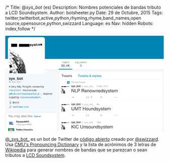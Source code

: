 /*
Title: @_sys_bot_ (es)
Description: Nombres potenciales de bandas tributo a LCD Soundsystem.
Author: botsheeter.py
Date: 29 de Octubre, 2015
Tags: twitter,twitterbot,active,python,rhyming,rhyme,band_names,open source,opensource,python,swizzard
Language: es
Nav: hidden
Robots: index,follow
*/

[![](/content/bots/twitterbots/images/_sys_bot_.png)](https://twitter.com/_sys_bot_)

[@\_sys\_bot\_](https://twitter.com/_sys_bot_) es un bot de Twitter de [código abierto](https://github.com/swizzard/sys_bot) creado por [@swizzard](http://twitter.com/swizzard). Usa [CMU's Pronouncing Dictionary](http://www.speech.cs.cmu.edu/cgi-bin/cmudict) y la lista de acrónimos de 3 letras de [Wikipedia](https://www.wikipedia.org/) para generar nombres de bandas que se parezcan o sean tributos a [LCD Soundsystem](https://en.wikipedia.org/wiki/LCD_Soundsystem).
